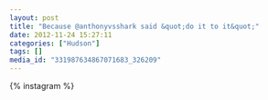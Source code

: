 ```yaml
---
layout: post
title: "Because @anthonyvsshark said &quot;do it to it&quot;"
date: 2012-11-24 15:27:11
categories: ["Hudson"]
tags: []
media_id: "331987634867071683_326209"
---
```


{% instagram %}
